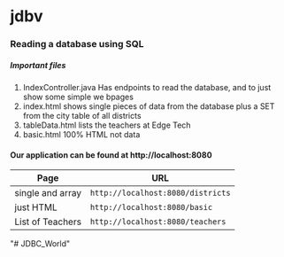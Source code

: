 # jdbv
###	Reading a database using SQL
#####		Important files
1.  IndexController.java		Has endpoints to read the database, and to just show some simple we bpages
2.  index.html                  shows single pieces of data from the database plus a SET from the city table of all districts
3.  tableData.html              lists the teachers at Edge Tech
4.  basic.html                  100% HTML not data                 

####		Our application can be found at http://localhost:8080

| Page              | URL                                   |
|-------------------|---------------------------------------|
| single and array	|	`http://localhost:8080/districts`   |
| just HTML 		|	`http://localhost:8080/basic`       |
| List of Teachers  |	`http://localhost:8080/teachers`    |
"# JDBC_World" 
